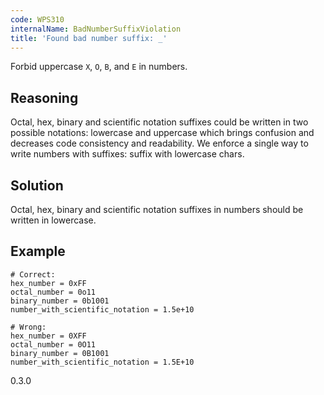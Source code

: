 ```yaml
---
code: WPS310
internalName: BadNumberSuffixViolation
title: 'Found bad number suffix: _'
---
```


Forbid uppercase `X`, `O`, `B`, and `E` in numbers.

## Reasoning
Octal, hex, binary and scientific notation suffixes could be written
in two possible notations: lowercase and uppercase which brings
confusion and decreases code consistency and readability. We enforce
a single way to write numbers with suffixes: suffix with lowercase
chars.

## Solution
Octal, hex, binary and scientific notation suffixes in numbers
should be written in lowercase.

## Example

    # Correct:
    hex_number = 0xFF
    octal_number = 0o11
    binary_number = 0b1001
    number_with_scientific_notation = 1.5e+10
    
    # Wrong:
    hex_number = 0XFF
    octal_number = 0O11
    binary_number = 0B1001
    number_with_scientific_notation = 1.5E+10

<div class="versionadded">

0.3.0

</div>